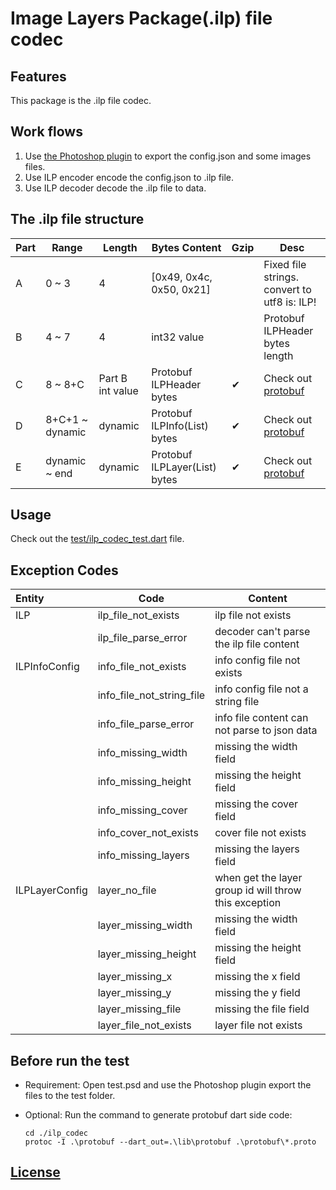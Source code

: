 # Image Layers Package(.ilp) file codec

<!-- 
This README describes the package. If you publish this package to pub.dev,
this README's contents appear on the landing page for your package.

For information about how to write a good package README, see the guide for
[writing package pages](https://dart.dev/guides/libraries/writing-package-pages). 

For general information about developing packages, see the Dart guide for
[creating packages](https://dart.dev/guides/libraries/create-library-packages)
and the Flutter guide for
[developing packages and plugins](https://flutter.dev/developing-packages). 
-->

## Features

This package is the .ilp file codec.

## Work flows

1. Use [the Photoshop plugin](https://github.com/whimsy-ai/ilp_photoshop_plugin) to export the config.json and some
   images
   files.
2. Use ILP encoder encode the config.json to .ilp file.
3. Use ILP decoder decode the .ilp file to data.

## The .ilp file structure

| Part | Range           | Length           | Bytes Content                 | Gzip | Desc                                                                                             |
|------|-----------------|------------------|-------------------------------|------|--------------------------------------------------------------------------------------------------|
| A    | 0 ~ 3           | 4                | [0x49, 0x4c, 0x50, 0x21]      |      | Fixed file strings. <br/>convert to utf8 is: ILP!                                                |
| B    | 4 ~ 7           | 4                | int32 value                   |      | Protobuf ILPHeader bytes length                                                                  |
| C    | 8 ~ 8+C         | Part B int value | Protobuf ILPHeader bytes      | ✔    | Check out [protobuf](https://github.com/whimsy-ai/ilp_file_codec/blob/master/protobuf/ilp.proto) |
| D    | 8+C+1 ~ dynamic | dynamic          | Protobuf ILPInfo(List) bytes  | ✔    | Check out [protobuf](https://github.com/whimsy-ai/ilp_file_codec/blob/master/protobuf/ilp.proto) |
| E    | dynamic ~ end   | dynamic          | Protobuf ILPLayer(List) bytes | ✔    | Check out [protobuf](https://github.com/whimsy-ai/ilp_file_codec/blob/master/protobuf/ilp.proto) |

## Usage

Check out the [test/ilp_codec_test.dart](https://github.com/whimsy-ai/ilp_file_codec/test/ilp_codec_test.dart) file.

## Exception Codes

| Entity         | Code                      | Content                                               |
|:---------------|---------------------------|-------------------------------------------------------|
| ILP            | ilp_file_not_exists       | ilp file not exists                                   |
|                | ilp_file_parse_error      | decoder can't parse the ilp file content              |
| ILPInfoConfig  | info_file_not_exists      | info config file not exists                           |
|                | info_file_not_string_file | info config file not a string file                    |
|                | info_file_parse_error     | info file content can not parse to json data          |
|                | info_missing_width        | missing the width field                               |
|                | info_missing_height       | missing the height field                              |
|                | info_missing_cover        | missing the cover field                               |
|                | info_cover_not_exists     | cover file not exists                                 |
|                | info_missing_layers       | missing the layers field                              |
| ILPLayerConfig | layer_no_file             | when get the layer group id will throw this exception |
|                | layer_missing_width       | missing the width field                               |
|                | layer_missing_height      | missing the height field                              |
|                | layer_missing_x           | missing the x field                                   |
|                | layer_missing_y           | missing the y field                                   |
|                | layer_missing_file        | missing the file field                                |
|                | layer_file_not_exists     | layer file not exists                                 |

## Before run the test

* Requirement: Open test.psd and use the Photoshop plugin export the files to the test folder.

* Optional: Run the command to generate protobuf dart side code:

    ```
    cd ./ilp_codec
    protoc -I .\protobuf --dart_out=.\lib\protobuf .\protobuf\*.proto
    ```

## [License](LICENSE)